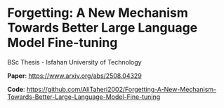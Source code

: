 # Forgetting: A New Mechanism Towards Better Large Language Model Fine-tuning

BSc Thesis - Isfahan University of Technology

**Paper**: https://www.arxiv.org/abs/2508.04329

**Code**: https://github.com/AliTaheri2002/Forgetting-A-New-Mechanism-Towards-Better-Large-Language-Model-Fine-tuning